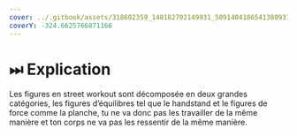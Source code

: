 ```yaml
---
cover: ../.gitbook/assets/318602359_140182702149931_5091404186541380937_n.jpg
coverY: -324.6625766871166
---
```


# ⏭ Explication

Les figures en street workout sont décomposée en deux grandes catégories, les figures d’équilibres tel que le handstand et le figures de force comme la planche, tu ne va donc pas les travailler de la même manière et ton corps ne va pas les ressentir de la même manière.
